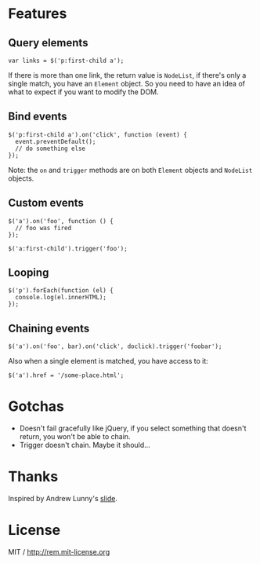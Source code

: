 # Features

## Query elements

    var links = $('p:first-child a');

If there is more than one link, the return value is `NodeList`, if there's only a single match, you have an `Element` object. So you need to have an idea of what to expect if you want to modify the DOM.

## Bind events

    $('p:first-child a').on('click', function (event) {
      event.preventDefault();
      // do something else
    });

Note: the `on` and `trigger` methods are on both `Element` objects and `NodeList` objects.

## Custom events

    $('a').on('foo', function () {
      // foo was fired
    });

    $('a:first-child').trigger('foo');

## Looping 

    $('p').forEach(function (el) {
      console.log(el.innerHTML);
    });

## Chaining events

    $('a').on('foo', bar).on('click', doclick).trigger('foobar');

Also when a single element is matched, you have access to it:

    $('a').href = '/some-place.html';

# Gotchas

* Doesn't fail gracefully like jQuery, if you select something that doesn't return, you won't be able to chain.
* Trigger doesn't chain. Maybe it should...

# Thanks

Inspired by Andrew Lunny's [slide](http://youtu.be/ssR7SKJfcG4?t=20m14s).

# License

MIT / http://rem.mit-license.org

